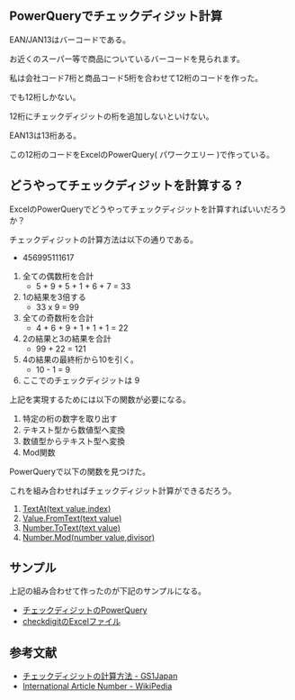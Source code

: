 PowerQueryでチェックディジット計算
-----------

EAN/JAN13はバーコードである。

お近くのスーパー等で商品についているバーコードを見られます。

私は会社コード7桁と商品コード5桁を合わせて12桁のコードを作った。

でも12桁しかない。

12桁にチェックディジットの桁を追加しないといけない。

EAN13は13桁ある。

この12桁のコードをExcelのPowerQuery( パワークエリー )で作っている。

## どうやってチェックディジットを計算する ?

ExcelのPowerQueryでどうやってチェックディジットを計算すればいいだろうか？

チェックディジットの計算方法は以下の通りである。

- 456995111617

1. 全ての偶数桁を合計
   - 5 + 9 + 5 + 1 + 6 + 7 = 33
2. 1の結果を3倍する
   - 33 x 9 = 99
3. 全ての奇数桁を合計
   - 4 + 6 + 9 + 1 + 1 + 1 = 22
4. 2の結果と3の結果を合計
   - 99 + 22 = 121 
5. 4の結果の最終桁から10を引く。
   - 10 - 1 = 9
6. ここでのチェックディジットは 9

上記を実現するためには以下の関数が必要になる。

1. 特定の桁の数字を取り出す
2. テキスト型から数値型へ変換
3. 数値型からテキスト型へ変換
4. Mod関数

PowerQueryで以下の関数を見つけた。

これを組み合わせればチェックディジット計算ができるだろう。

1. [TextAt(text value,index)](https://docs.microsoft.com/ja-jp/powerquery-m/text-at)
2. [Value.FromText(text value)](https://docs.microsoft.com/ja-jp/powerquery-m/value-fromtext)
3. [Number.ToText(text value)](https://docs.microsoft.com/ja-jp/powerquery-m/number-totext)
4. [Number.Mod(number value,divisor)](https://docs.microsoft.com/ja-jp/powerquery-m/number-mod)

## サンプル

上記の組み合わせて作ったのが下記のサンプルになる。

- [チェックディジットのPowerQuery](pq/checkdigit.m)
- [checkdigitのExcelファイル](checkdigit.xlsx)


## 参考文献

- [チェックディジットの計算方法 - GS1Japan](https://www.gs1jp.org/code/jan/check_digit.html)
- [International Article Number - WikiPedia](https://en.wikipedia.org/wiki/International_Article_Number)